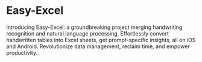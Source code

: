 # Easy-Excel
 Introducing Easy-Excel: a groundbreaking project merging handwriting recognition and natural language processing. Effortlessly convert handwritten tables into Excel sheets, get prompt-specific insights, all on iOS and Android. Revolutionize data management, reclaim time, and empower productivity.
